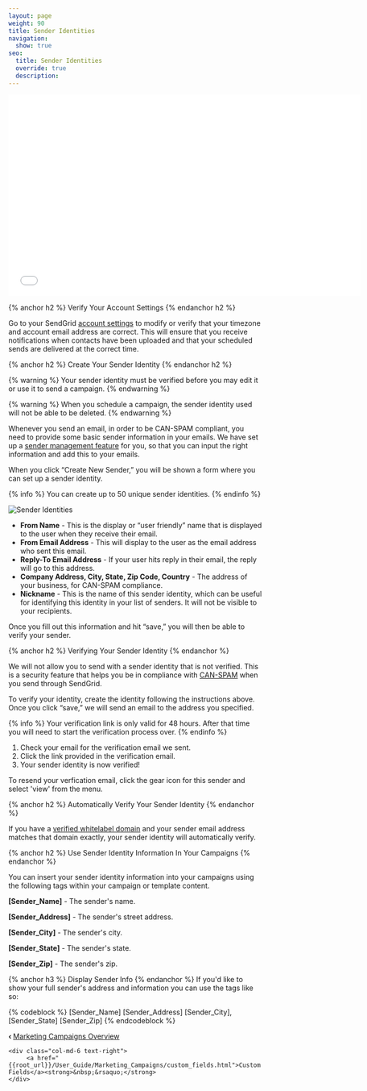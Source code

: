 ```yaml
---
layout: page
weight: 90
title: Sender Identities
navigation:
  show: true
seo:
  title: Sender Identities
  override: true
  description:
---
```


<iframe src="//player.vimeo.com/video/120703745" width="700" height="400" frameborder="0" webkitallowfullscreen mozallowfullscreen allowfullscreen></iframe>

{% anchor h2 %}
Verify Your Account Settings
{% endanchor h2 %}

Go to your SendGrid [account settings]({{site.app_url}}/user/account) to modify or verify that your timezone and account email address are correct. This will ensure that you receive notifications when contacts have been uploaded and that your scheduled sends are delivered at the correct time.

{% anchor h2 %}
Create Your Sender Identity
{% endanchor h2 %}

{% warning %}
Your sender identity must be verified before you may edit it or use it to send a campaign.
{% endwarning %}

{% warning %}
When you schedule a campaign, the sender identity used will not be able to be deleted.
{% endwarning %}

Whenever you send an email, in order to be CAN-SPAM compliant, you need to provide some basic sender information in your
emails. We have set up a [sender management feature]({{site.marketing_campaigns_url}}/senders) for you,
so that you can input the right information and add this to your emails.

When you click “Create New Sender,” you will be shown a form where you can set up a sender identity.

{% info %}
You can create up to 50 unique sender identities.
{% endinfo %}

![]({{root_url}}/images/sender_identity_1.png "Sender Identities")

* **From Name** - This is the display or “user friendly” name that is displayed to the user when they receive their email.
* **From Email Address** - This will display to the user as the email address who sent this email.
* **Reply-To Email Address** - If your user hits reply in their email, the reply will go to this address.
* **Company Address, City, State, Zip Code, Country** - The address of your business, for CAN-SPAM compliance.
* **Nickname** - This is the name of this sender identity, which can be useful for identifying this identity in your list of senders. It will not be visible to your recipients.

Once you fill out this information and hit “save,” you will then be able to verify your sender.

{% anchor h2 %}
Verifying Your Sender Identity
{% endanchor %}

We will not allow you to send with a sender identity that is not verified. This is a security feature that helps you be in compliance with [CAN-SPAM](http://www.business.ftc.gov/documents/bus61-can-spam-act-compliance-guide-business) when you send through SendGrid.

To verify your identity, create the identity following the instructions above. Once you click “save,” we will send an email to the address you specified.

{% info %}
Your verification link is only valid for 48 hours. After that time you will need to start the verification process over.
{% endinfo %}

1. Check your email for the verification email we sent.
2. Click the link provided in the verification email.
3. Your sender identity is now verified!

To resend your verfication email, click the gear icon for this sender and select 'view' from the menu.

{% anchor h2 %}
Automatically Verify Your Sender Identity
{% endanchor %}

If you have a [verified whitelabel domain]({{root_url}}/User_Guide/Settings/Whitelabel/index.html) and your sender email address matches that domain exactly, your sender identity will automatically verify.

{% anchor h2 %}
Use Sender Identity Information In Your Campaigns
{% endanchor %}

You can insert your sender identity information into your campaigns using the following tags within your campaign or template content.

**[Sender_Name]** - The sender's name.

**[Sender_Address]** - The sender's street address.

**[Sender_City]** - The sender's city.

**[Sender_State]** - The sender's state.

**[Sender_Zip]** - The sender's zip.

{% anchor h3 %}
Display Sender Info
{% endanchor %}
If you'd like to show your full sender's address and information you can use the tags like so:

{% codeblock %}
[Sender_Name]
[Sender_Address]
[Sender_City], [Sender_State] [Sender_Zip]
{% endcodeblock %}

<div class="row">
    <div class="col-md-6 text-left">
        <strong>&lsaquo;&nbsp;</strong><a href="{{root_url}}/User_Guide/Marketing_Campaigns/index.html">Marketing Campaigns Overview</a>
    </div>

    <div class="col-md-6 text-right">
         <a href="{{root_url}}/User_Guide/Marketing_Campaigns/custom_fields.html">Custom Fields</a><strong>&nbsp;&rsaquo;</strong>
    </div>
</div>
